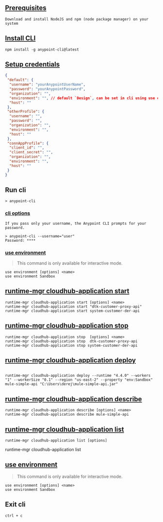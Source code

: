 ## [Prerequisites](https://docs.mulesoft.com/runtime-manager/anypoint-platform-cli#prerequisites)
```
Download and install NodeJS and npm (node package manager) on your system
```

## [Install CLI](https://docs.mulesoft.com/runtime-manager/anypoint-platform-cli#installation)
```
npm install -g anypoint-cli@latest
```

## [Setup credentials](https://docs.mulesoft.com/runtime-manager/anypoint-platform-cli#credentials-file)
```json
{
 "default": {
  "username": "yourAnypointUserName",
  "password": "yourAnypointPassword",
  "organization": "",
  "environment": "", // default `Design`, can be set in cli using use environment Sandbox
  "host": ""
 },
 "otherProfile": {
  "username": "",
  "password": "",
  "organization": "",
  "environment": "",
  "host": ""
 },
 "connAppProfile": {
  "client_id": "",
  "client_secret": "",
  "organization": "",
  "environment": "",
  "host": ""
 }
}
```

## Run cli
```
> anypoint-cli
```

### [cli options](https://docs.mulesoft.com/runtime-manager/anypoint-platform-cli#cli-options)
```
If you pass only your username, the Anypoint CLI prompts for your password.

> anypoint-cli --username="user"
Password: ****
```

### [use environment](https://docs.mulesoft.com/runtime-manager/anypoint-platform-cli-commands#use-environment)
> This command is only available for interactive mode.
```
use environment [options] <name>
use environment Sandbox
```

## [runtime-mgr cloudhub-application start](https://docs.mulesoft.com/runtime-manager/anypoint-platform-cli-commands#runtime-mgr-cloudhub-application-start)
```
runtime-mgr cloudhub-application start [options] <name>
runtime-mgr cloudhub-application start "dtk-customer-proxy-api"
runtime-mgr cloudhub-application start system-customer-der-api
```

## [runtime-mgr cloudhub-application stop](https://docs.mulesoft.com/runtime-manager/anypoint-platform-cli-commands#runtime-mgr-cloudhub-application-stop)
```
runtime-mgr cloudhub-application stop  [options] <name>
runtime-mgr cloudhub-application stop  dtk-customer-proxy-api
runtime-mgr cloudhub-application stop system-customer-der-api
```

## [runtime-mgr cloudhub-application deploy](https://docs.mulesoft.com/runtime-manager/anypoint-platform-cli-commands#deploy-to-cloudhub)
```

runtime-mgr cloudhub-application deploy --runtime "4.4.0" --workers "1" --workerSize "0.1" --region "us-east-2" --property "env:Sandbox" mule-simple-api "C:\Users\derej\mule-simple-api.jar"
```

## [runtime-mgr cloudhub-application describe](https://docs.mulesoft.com/runtime-manager/anypoint-platform-cli-commands#runtime-mgr-cloudhub-application-describe)
```
runtime-mgr cloudhub-application describe [options] <name>
runtime-mgr cloudhub-application describe mule-simple-api

```
## [runtime-mgr cloudhub-application list](https://docs.mulesoft.com/runtime-manager/anypoint-platform-cli-commands#runtime-mgr-cloudhub-application-list)
```
runtime-mgr cloudhub-application list [options]
```
runtime-mgr cloudhub-application list
## [use environment](https://docs.mulesoft.com/runtime-manager/anypoint-platform-cli-commands#use-environment)
> This command is only available for interactive mode.
```
use environment [options] <name>
use environment Sandbox
```

## Exit cli
```
ctrl + c
```